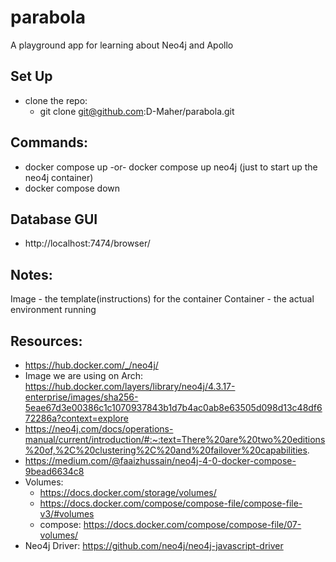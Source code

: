 # parabola
A playground app for learning about Neo4j and Apollo

## Set Up
 - clone the repo:
    - git clone git@github.com:D-Maher/parabola.git

## Commands:
 - docker compose up -or- docker compose up neo4j (just to start up the neo4j container)
 - docker compose down

## Database GUI
 - http://localhost:7474/browser/

## Notes:
Image - the template(instructions) for the container
Container - the actual environment running

## Resources:
 - https://hub.docker.com/_/neo4j/
 - Image we are using on Arch: https://hub.docker.com/layers/library/neo4j/4.3.17-enterprise/images/sha256-5eae67d3e00386c1c1070937843b1d7b4ac0ab8e63505d098d13c48df672286a?context=explore
 - https://neo4j.com/docs/operations-manual/current/introduction/#:~:text=There%20are%20two%20editions%20of,%2C%20clustering%2C%20and%20failover%20capabilities.
 - https://medium.com/@faaizhussain/neo4j-4-0-docker-compose-9bead6634c8
 - Volumes:
    - https://docs.docker.com/storage/volumes/
    - https://docs.docker.com/compose/compose-file/compose-file-v3/#volumes
    - compose: https://docs.docker.com/compose/compose-file/07-volumes/
 - Neo4j Driver: https://github.com/neo4j/neo4j-javascript-driver


